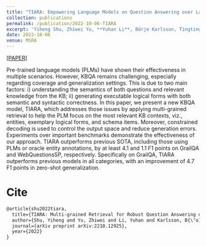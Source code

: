 ```yaml
---
title: "TIARA: Empowering Language Models on Question Answering over Large Knowledge Bases"
collection: publications
permalink: /publication/2022-10-06-TIARA
excerpt: 'Yiheng Shu, Zhiwei Yu, **Yuhan Li**, Börje Karlsson, Tingting Ma, Yuzhong Qu, Chin-Yew Lin<br> In *Proceedings of the 2022 Conference on Empirical Methods in Natural Language Processing (**EMNLP-2022, CCF-B**)*'
date: 2022-10-06
venue: MSRA
---
```


\[[PAPER](https://arxiv.org/abs/2210.12925)\] 


Pre-trained language models (PLMs) have shown their effectiveness in multiple scenarios. However, KBQA remains challenging, especially regarding coverage and generalization settings. This is due to two main factors: i) understanding the semantics of both questions and relevant knowledge from the KB; ii) generating executable logical forms with both semantic and syntactic correctness. In this paper, we present a new KBQA model, TIARA, which addresses those issues by applying multi-grained retrieval to help the PLM focus on the most relevant KB contexts, viz., entities, exemplary logical forms, and schema items. Moreover, constrained decoding is used to control the output space and reduce generation errors. Experiments over important benchmarks demonstrate the effectiveness of our approach. TIARA outperforms previous SOTA, including those using PLMs or oracle entity annotations, by at least 4.1 and 1.1 F1 points on GrailQA and WebQuestionsSP, respectively. 
Specifically on GrailQA, TIARA outperforms previous models in all categories, with an improvement of 4.7 F1 points in zero-shot generalization.

Cite
===

```latex
@article{shu2022tiara,
  title={TIARA: Multi-grained Retrieval for Robust Question Answering over Large Knowledge Bases},
  author={Shu, Yiheng and Yu, Zhiwei and Li, Yuhan and Karlsson, B{\"o}rje F and Ma, Tingting and Qu, Yuzhong and Lin, Chin-Yew},
  journal={arXiv preprint arXiv:2210.12925},
  year={2022}
}
```